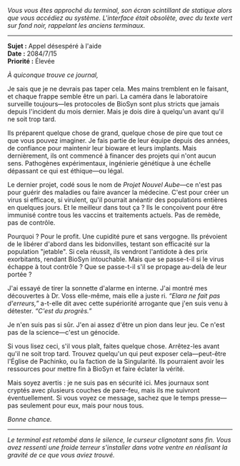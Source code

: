 _Vous vous êtes approché du terminal, son écran scintillant de statique alors que vous accédiez au système. L'interface était obsolète, avec du texte vert sur fond noir, rappelant les anciens terminaux._

---

**Sujet :** Appel désespéré à l'aide  
**Date :** 2084/7/15  
**Priorité :** Élevée

_À quiconque trouve ce journal,_

Je sais que je ne devrais pas taper cela. Mes mains tremblent en le faisant, et chaque frappe semble être un pari. La caméra dans le laboratoire surveille toujours—les protocoles de BioSyn sont plus stricts que jamais depuis l'incident du mois dernier. Mais je dois dire à quelqu'un avant qu'il ne soit trop tard.

Ils préparent quelque chose de grand, quelque chose de pire que tout ce que vous pouvez imaginer. Je fais partie de leur équipe depuis des années, de confiance pour maintenir leur bioware et leurs implants. Mais dernièrement, ils ont commencé à financer des projets qui n'ont aucun sens. Pathogènes expérimentaux, ingénierie génétique à une échelle dépassant ce qui est éthique—ou légal.

Le dernier projet, codé sous le nom de _Projet Nouvel Aube_—ce n'est pas pour guérir des maladies ou faire avancer la médecine. C'est pour créer un virus si efficace, si virulent, qu'il pourrait anéantir des populations entières en quelques jours. Et le meilleur dans tout ça ? Ils le conçoivent pour être immunisé contre tous les vaccins et traitements actuels. Pas de remède, pas de contrôle.

Pourquoi ? Pour le profit. Une cupidité pure et sans vergogne. Ils prévoient de le libérer d'abord dans les bidonvilles, testant son efficacité sur la population "jetable". Si cela réussit, ils vendront l'antidote à des prix exorbitants, rendant BioSyn intouchable. Mais que se passe-t-il si le virus échappe à tout contrôle ? Que se passe-t-il s'il se propage au-delà de leur portée ?

J'ai essayé de tirer la sonnette d'alarme en interne. J'ai montré mes découvertes à Dr. Voss elle-même, mais elle a juste ri. _“Elara ne fait pas d'erreurs,”_ a-t-elle dit avec cette supériorité arrogante que j'en suis venu à détester. _“C'est du progrès.”_

Je n'en suis pas si sûr. J'en ai assez d'être un pion dans leur jeu. Ce n'est pas de la science—c'est un génocide.

Si vous lisez ceci, s'il vous plaît, faites quelque chose. Arrêtez-les avant qu'il ne soit trop tard. Trouvez quelqu'un qui peut exposer cela—peut-être l'Église de Pachinko, ou la faction de la Singularité. Ils pourraient avoir les ressources pour mettre fin à BioSyn et faire éclater la vérité.

Mais soyez avertis : je ne suis pas en sécurité ici. Mes journaux sont cryptés avec plusieurs couches de pare-feu, mais ils me suivront éventuellement. Si vous voyez ce message, sachez que le temps presse—pas seulement pour eux, mais pour nous tous.

_Bonne chance._

---

_Le terminal est retombé dans le silence, le curseur clignotant sans fin. Vous avez ressenti une froide terreur s'installer dans votre ventre en réalisant la gravité de ce que vous aviez trouvé._
